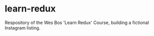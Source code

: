 # learn-redux
Respository of the Wes Bos 'Learn Redux' Course, building a fictional Instagram listing.
